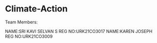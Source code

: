 # Climate-Action
Team Members:

NAME:SRI KAVI SELVAN S
REG NO:URK21CO3017
NAME:KAREN JOSEPH
REG NO:URK21CO3009
